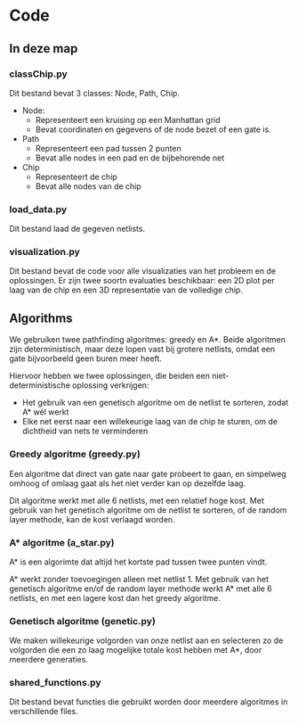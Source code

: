 # Code

## In deze map

### classChip.py

Dit bestand bevat 3 classes: Node, Path, Chip.

* Node:
    * Representeert een kruising op een Manhattan grid
    * Bevat coordinaten en gegevens of de node bezet of een gate is.
* Path
    * Representeert een pad tussen 2 punten
    * Bevat alle nodes in een pad en de bijbehorende net
* Chip
    * Representeert de chip
    * Bevat alle nodes van de chip

### load_data.py

Dit bestand laad de gegeven netlists.

### visualization.py

Dit bestand bevat de code voor alle visualizaties van het probleem en de oplossingen. Er zijn twee soortn evaluaties beschikbaar: een 2D plot per laag van de chip en een 3D representatie van de volledige chip. 

## Algorithms

We gebruiken twee pathfinding algoritmes: greedy en A*.
Beide algoritmen zijn deterministisch, maar deze lopen vast bij grotere netlists, omdat een gate bijvoorbeeld geen buren meer heeft.

Hiervoor hebben we twee oplossingen, die beiden een niet-deterministische oplossing verkrijgen:
* Het gebruik van een genetisch algoritme om de netlist te sorteren, zodat A* wél werkt
* Elke net eerst naar een willekeurige laag van de chip te sturen, om de dichtheid van nets te verminderen

### Greedy algoritme (greedy.py)

Een algoritme dat direct van gate naar gate probeert te gaan, en simpelweg omhoog of omlaag gaat als het niet verder kan op dezelfde laag. 

Dit algoritme werkt met alle 6 netlists, met een relatief hoge kost.
Met gebruik van het genetisch algoritme om de netlist te sorteren, of de random layer methode, kan de kost verlaagd worden.

### A* algoritme (a_star.py)

A* is een algorimte dat altijd het kortste pad tussen twee punten vindt. 

A* werkt zonder toevoegingen alleen met netlist 1.
Met gebruik van het genetisch algoritme en/of de random layer methode werkt A* met alle 6 netlists, en met een lagere kost dan het greedy algoritme.


### Genetisch algoritme (genetic.py)

We maken willekeurige volgorden van onze netlist aan en selecteren zo de volgorden die een zo laag mogelijke totale kost hebben met A*, door meerdere generaties.


### shared_functions.py

Dit bestand bevat functies die gebruikt worden door meerdere algoritmes in verschillende files. 



